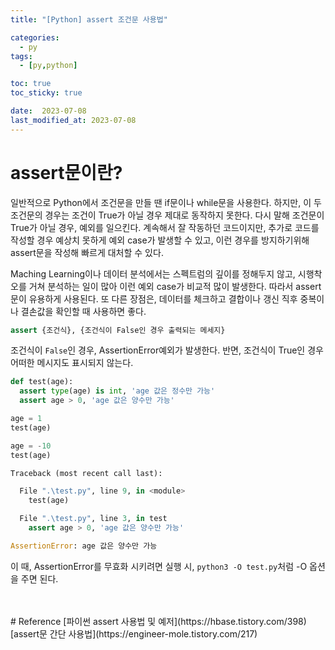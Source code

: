 ```yaml
---
title: "[Python] assert 조건문 사용법"

categories:
  - py
tags:
  - [py,python]

toc: true
toc_sticky: true

date:  2023-07-08
last_modified_at: 2023-07-08
---
```


# assert문이란?

일반적으로 Python에서 조건문을 만들 땐 if문이나 while문을 사용한다. 하지만, 이 두 조건문의 경우는 조건이 True가 아닐 경우 제대로 동작하지 못한다. 다시 말해 조건문이 True가 아닐 경우, 예외를 일으킨다. 계속해서 잘 작동하던 코드이지만, 추가로 코드를 작성할 경우 예상치 못하게 예외 case가 발생할 수 있고, 이런 경우를 방지하기위해 assert문을 작성해 빠르게 대처할 수 있다.

Maching Learning이나 데이터 분석에서는 스펙트럼의 깊이를 정해두지 않고, 시행착오를 거쳐 분석하는 일이 많아 이런 예외 case가 비교적 많이 발생한다. 따라서 assert문이 유용하게 사용된다. 또 다른 장점은, 데이터를 체크하고 결합이나 갱신 직후 중복이나 결손값을 확인할 때 사용하면 좋다.

```python
assert {조건식}, {조건식이 False인 경우 출력되는 메세지}
```

조건식이 `False`인 경우, AssertionError예외가 발생한다. 반면, 조건식이 True인 경우 어떠한 메시지도 표시되지 않는다.

```python
def test(age):
  assert type(age) is int, 'age 값은 정수만 가능'
  assert age > 0, 'age 값은 양수만 가능'

age = 1
test(age)

age = -10
test(age)
```
```python
Traceback (most recent call last):

  File ".\test.py", line 9, in <module>
    test(age)

  File ".\test.py", line 3, in test
    assert age > 0, 'age 값은 양수만 가능'

AssertionError: age 값은 양수만 가능
```

이 때, AssertionError를 무효화 시키려면 실행 시, `python3 -O test.py`처럼 -O 옵션을 주면 된다.

<br/>
<br/>
# Reference
[파이썬 assert 사용법 및 예저](https://hbase.tistory.com/398)    
[assert문 간단 사용법](https://engineer-mole.tistory.com/217)

